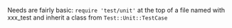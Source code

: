 Needs are fairly basic: `require 'test/unit'` at the top of a file named with xxx_test and inherit a class from `Test::Unit::TestCase`

